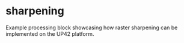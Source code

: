 # sharpening
Example processing block showcasing how raster sharpening can be implemented on the UP42 platform.
